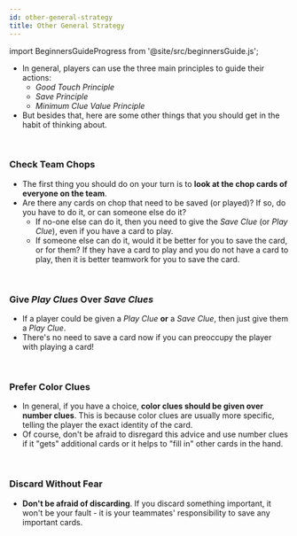 ```yaml
---
id: other-general-strategy
title: Other General Strategy
---
```


import BeginnersGuideProgress from '@site/src/beginnersGuide.js';

<BeginnersGuideProgress id="other-general-strategy" />

- In general, players can use the three main principles to guide their actions:
  - *Good Touch Principle*
  - *Save Principle*
  - *Minimum Clue Value Principle*
- But besides that, here are some other things that you should get in the habit of thinking about.

<br />

### Check Team Chops

- The first thing you should do on your turn is to **look at the chop cards of everyone on the team**.
- Are there any cards on chop that need to be saved (or played)? If so, do you have to do it, or can someone else do it?
  - If no-one else can do it, then you need to give the *Save Clue* (or *Play Clue*), even if you have a card to play.
  - If someone else can do it, would it be better for you to save the card, or for them? If they have a card to play and you do not have a card to play, then it is better teamwork for you to save the card.

<br />

### Give *Play Clues* Over *Save Clues*

- If a player could be given a *Play Clue* **or** a *Save Clue*, then just give them a *Play Clue*.
- There's no need to save a card now if you can preoccupy the player with playing a card!

<br />

### Prefer Color Clues

- In general, if you have a choice, **color clues should be given over number clues**. This is because color clues are usually more specific, telling the player the exact identity of the card.
- Of course, don't be afraid to disregard this advice and use number clues if it "gets" additional cards or it helps to "fill in" other cards in the hand.

<br />

### Discard Without Fear

- **Don't be afraid of discarding**. If you discard something important, it won't be your fault - it is your teammates' responsibility to save any important cards.
